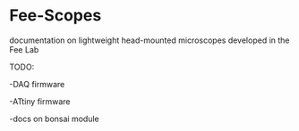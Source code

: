 # Fee-Scopes
documentation on lightweight head-mounted microscopes developed in the Fee Lab

TODO:

-DAQ firmware

-ATtiny firmware

-docs on bonsai module
